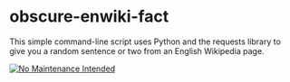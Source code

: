 obscure-enwiki-fact
===================

This simple command-line script uses Python and the requests library to give you a random sentence or two 
from an English Wikipedia page.

[![No Maintenance Intended](http://unmaintained.tech/badge.svg)](http://unmaintained.tech/)

